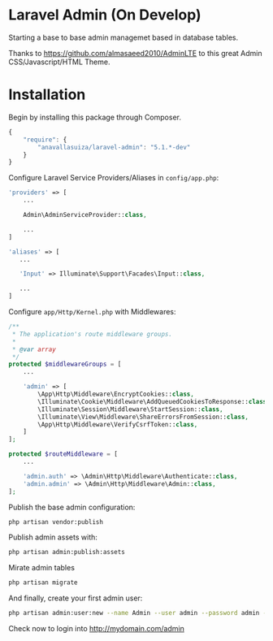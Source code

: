 Laravel Admin (On Develop)
=====

Starting a base to base admin managemet based in database tables.

Thanks to https://github.com/almasaeed2010/AdminLTE to this great Admin CSS/Javascript/HTML Theme.

# Installation

Begin by installing this package through Composer.

```js
{
    "require": {
        "anavallasuiza/laravel-admin": "5.1.*-dev"
    }
}
```

Configure Laravel Service Providers/Aliases in `config/app.php`:

```php
'providers' => [
    ...

    Admin\AdminServiceProvider::class,

    ...
]

'aliases' => [
   ...

   'Input' => Illuminate\Support\Facades\Input::class,

   ...
]
```

Configure `app/Http/Kernel.php` with Middlewares:

```php
/**
 * The application's route middleware groups.
 *
 * @var array
 */
protected $middlewareGroups = [
    ...

    'admin' => [
        \App\Http\Middleware\EncryptCookies::class,
        \Illuminate\Cookie\Middleware\AddQueuedCookiesToResponse::class,
        \Illuminate\Session\Middleware\StartSession::class,
        \Illuminate\View\Middleware\ShareErrorsFromSession::class,
        \App\Http\Middleware\VerifyCsrfToken::class,
    ]
];

protected $routeMiddleware = [
    ...

    'admin.auth' => \Admin\Http\Middleware\Authenticate::class,
    'admin.admin' => \Admin\Http\Middleware\Admin::class,
];
```

Publish the base admin configuration:

```bash
php artisan vendor:publish
```

Publish admin assets with:

```bash
php artisan admin:publish:assets
```

Mirate admin tables

```bash
php artisan migrate
```

And finally, create your first admin user:

```bash
php artisan admin:user:new --name Admin --user admin --password admin --admin true
```

Check now to login into http://mydomain.com/admin
